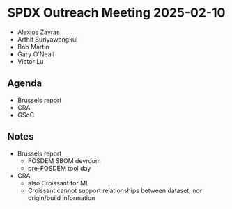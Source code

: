 # SPDX Outreach Meeting 2025-02-10

- Alexios Zavras
- Arthit Suriyawongkul
- Bob Martin
- Gary O'Neall
- Victor Lu

## Agenda

- Brussels report
- CRA
- GSoC

## Notes

- Brussels report
  - FOSDEM SBOM devroom
  - pre-FOSDEM tool day
- CRA
  - also Croissant for ML
  - Croissant cannot support relationships between dataset; nor origin/build information

